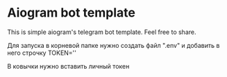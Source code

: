 # Aiogram bot template
This is simple aiogram's telegram bot template.
Feel free to share.

Для запуска в корневой папке нужно создать файл ".env" и добавить в него строчку TOKEN=''

В ковычки нужно вставить личный токен
